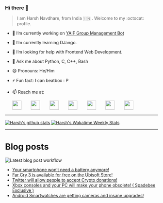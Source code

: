 ### Hi there 👋

> I am Harsh Navdhare, from India :india: . Welcome to my :octocat: profile.

* 🔭 I’m currently working on [YAIF Group Management Bot](https://github.com/YAIFoundation/YAR_Manager_Bot)
* 🌱 I’m currently learning DJango.
* 🤔 I’m looking for help with Frontend Web Development.
* 💬 Ask me about Python, C, C++, Bash
* 😄 Pronouns: He/Him
* ⚡ Fun fact: I can beatbox : P
* 📫 Reach me at: 
 

    [<img src="https://simpleicons.org/icons/instagram.svg" width="30">](https://www.instagram.com/plus_infinity.hn) &nbsp;&nbsp;&nbsp;&nbsp;&nbsp;&nbsp;
    [<img src="https://simpleicons.org/icons/facebook.svg" width="30">](https://www.facebook.com/harsh.navdhare.infinity) &nbsp;&nbsp;&nbsp;&nbsp;&nbsp;&nbsp; 
    [<img src="https://simpleicons.org/icons/twitter.svg" width="30">](https://twitter.com/hnavdhare) &nbsp;&nbsp;&nbsp;&nbsp;&nbsp;&nbsp; 
    [<img src="https://simpleicons.org/icons/xdadevelopers.svg" width="30">](https://forum.xda-developers.com/member.php?u=8122486) &nbsp;&nbsp;&nbsp;&nbsp;&nbsp;&nbsp; 
    [<img src="https://simpleicons.org/icons/telegram.svg" width="30">](https://t.me/infinitEplus) &nbsp;&nbsp;&nbsp;&nbsp;&nbsp;&nbsp;
    [<img src="https://simpleicons.org/icons/snapchat.svg" width="30">](https://www.snapchat.com/add/plus.infinity) &nbsp;&nbsp;&nbsp;&nbsp;&nbsp;&nbsp; 
    [<img src="https://simpleicons.org/icons/gmail.svg" width="30">](mailto:navdhareharsh2001@gmail.com)
 
<hr>

<a href="https://github.com/infinity-plus/github-readme-stats">
  <img align="center" src="https://github-readme-stats-infinity-plus.vercel.app/api?username=infinity-plus&show_icons=true&count_private=true&theme=dark&include_all_commits=true", alt="Harsh's github stats" />
</a>

<a href="https://wakatime.com/@infinity_plus">
  <img align="center" src="https://github-readme-stats-infinity-plus.vercel.app/api/wakatime?username=infinity_plus&theme=dark&custom_title=Wakatime%20Weekly%20Stats", alt="Harsh's Wakatime Weekly Stats" />
</a>

<hr>

# Blog posts

![Latest blog post workflow](https://github.com/infinity-plus/infinity-plus/workflows/Latest%20blog%20post%20workflow/badge.svg)

<!-- BLOG-POST-LIST:START -->
- [Your smartphone won’t need a battery anymore!](https://spadebee.com/2021/09/08/your-smartphone-wont-need-a-battery-anymore/?utm_source=rss&utm_medium=rss&utm_campaign=your-smartphone-wont-need-a-battery-anymore)
- [Far Cry 3 is available for free on the Ubisoft Store!](https://spadebee.com/2021/09/07/far-cry-3-is-available-for-free-on-the-ubisoft-store/?utm_source=rss&utm_medium=rss&utm_campaign=far-cry-3-is-available-for-free-on-the-ubisoft-store)
- [Twitter will allow people to accept Crypto donations!](https://spadebee.com/2021/09/05/twitter-will-allow-people-to-accept-crypto-donations/?utm_source=rss&utm_medium=rss&utm_campaign=twitter-will-allow-people-to-accept-crypto-donations)
- [Xbox consoles and your PC will make your phone obsolete! ( Spadebee Exclusive )](https://spadebee.com/2021/09/03/xbox-consoles-and-your-pc-will-make-your-phone-obsolete-spadebee-exclusive/?utm_source=rss&utm_medium=rss&utm_campaign=xbox-consoles-and-your-pc-will-make-your-phone-obsolete-spadebee-exclusive)
- [Android Smartwatches are getting cameras and insane upgrades!](https://spadebee.com/2021/09/02/android-smartwatches-are-getting-cameras-and-insane-upgrades/?utm_source=rss&utm_medium=rss&utm_campaign=android-smartwatches-are-getting-cameras-and-insane-upgrades)
<!-- BLOG-POST-LIST:END -->
